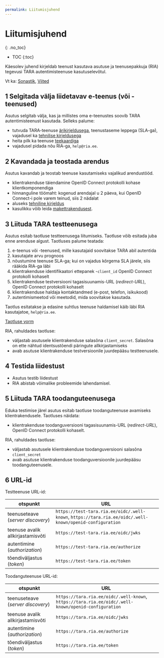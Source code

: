 ```yaml
---
permalink: Liitumisjuhend
---
```


# Liitumisjuhend
{: .no_toc}

- TOC
{:toc}

Käesolev juhend kirjeldab teenust kasutava asutuse ja teenusepakkuja (RIA) tegevusi TARA autentimisteenuse kasutuselevõtul.

Vt ka: [Sonastik](Sonastik), [Viited](Viited)

## 1 Selgitada välja liidetavav e-teenus (või -teenused)

Asutus selgitab välja, kas ja millistes oma e-teenustes soovib TARA autentimisteenust kasutada. Selleks palume:
- tutvuda TARA-teenuse [ärikirjeldusega](Arikirjeldus), teenustaseme leppega (SLA-ga), vajadusel ka [tehnilise kirjeldusega](TehnilineKirjeldus)
- heita pilk ka teenuse [teekaardiga](https://e-gov.github.io/TARA-Doku/#teekaart)
- vajadusel pidada nõu RIA-ga, `help@ria.ee`.

## 2 Kavandada ja teostada arendus
Asutus kavandab ja teostab teenuse kasutamiseks vajalikud arendustööd. 
  - klientrakenduse täiendamine OpenID Connect protokolli kohase klientkomponendiga
  - hinnanguline töömaht: kogenud arendajal u 2 päeva, kui OpenID Connect-i pole varem teinud, siis 2 nädalat
  - aluseks [tehniline kirjeldus](TehnilineKirjeldus)
  - kasulikku võib leida [makettrakendusest](https://github.com/e-gov/TARA-Client).

## 3 Liituda TARA testteenusega
Asutus esitab taotluse testteenusega liitumiseks. Taotluse võib esitada juba enne arenduse algust. Taotluses palume teatada:
1) e-teenus või -teenused, mille kasutajaid soovitakse TARA abil autentida<br>
2) kasutajate arvu prognoos<br>
3) nõustumine teenuse SLA-ga; kui on vajadus kõrgema SLA järele, siis rääkida RIA-ga läbi<br>
4) klientrakenduse identifikaatori ettepanek -`client_id` OpenID Connect protokolli kohaselt<br>
5) klientrakenduse testversiooni tagasisuunamis-URL (_redirect-URL_), OpenID Connect protokolli kohaselt<br>
6) klientrakenduse haldaja kontaktandmed (e-post, telefon, isikukood)<br>
7) autentimismeetod või meetodid, mida soovitakse kasutada.

Taotlus esitatakse ja edasine suhtlus teenuse haldamisel käib läbi RIA kasutajatoe, `help@ria.ee`.

[Taotluse vorm](TaotluseVorm)

RIA, rahuldades taotluse:
- väljastab asutusele klientrakenduse salasõna `client_secret`. Salasõna on ette nähtud identsustõendi päringute allkirjastamiseks
- avab asutuse klientrakenduse testversioonile juurdepääsu testteenusele.

## 4 Testida liidestust
- Asutus testib liidestust
- RIA abistab võimalike probleemide lahendamisel.

## 5 Liituda TARA toodanguteenusega
Eduka testimise järel asutus esitab taotluse toodanguteenuse avamiseks klientrakendusele. Taotluses näidata:
- klientrakenduse toodanguversiooni tagasisuunamis-URL (_redirect-URL_), OpenID Connect protokolli kohaselt.

RIA, rahuldades taotluse:
- väljastab asutusele klientrakenduse toodanguversiooni salasõna `client_secret`
- avab asutuse klientrakenduse toodanguversioonile juurdepääsu toodanguteenusele.

## 6 URL-id

Testteenuse URL-id:

| otspunkt      |                        URL      |
|---------------|---------------------------------|
| teenuseteave (_server discovery_) | `https://test-tara.ria.ee/oidc/.well-known`, `https://tara.ria.ee/oidc/.well-known/openid-configuration` |
| teenuse avalik allkirjastamisvõti | `https://test-tara.ria.ee/oidc/jwks` |
| autentimine (_authorization_) | `https://test-tara.ria.ee/authorize` | 
| tõendiväljastus (_token_) | `https://test-tara.ria.ee/token` | 

Toodanguteenuse URL-id:

| otspunkt      |                        URL      |
|---------------|---------------------------------|
| teenuseteave (_server discovery_) | `https://tara.ria.ee/oidc/.well-known`, `https://tara.ria.ee/oidc/.well-known/openid-configuration` |
| teenuse avalik allkirjastamisvõti | `https://tara.ria.ee/oidc/jwks` |
| autentimine (_authorization_) | `https://tara.ria.ee/authorize` | 
| tõendiväljastus (_token_) | `https://tara.ria.ee/token` | 